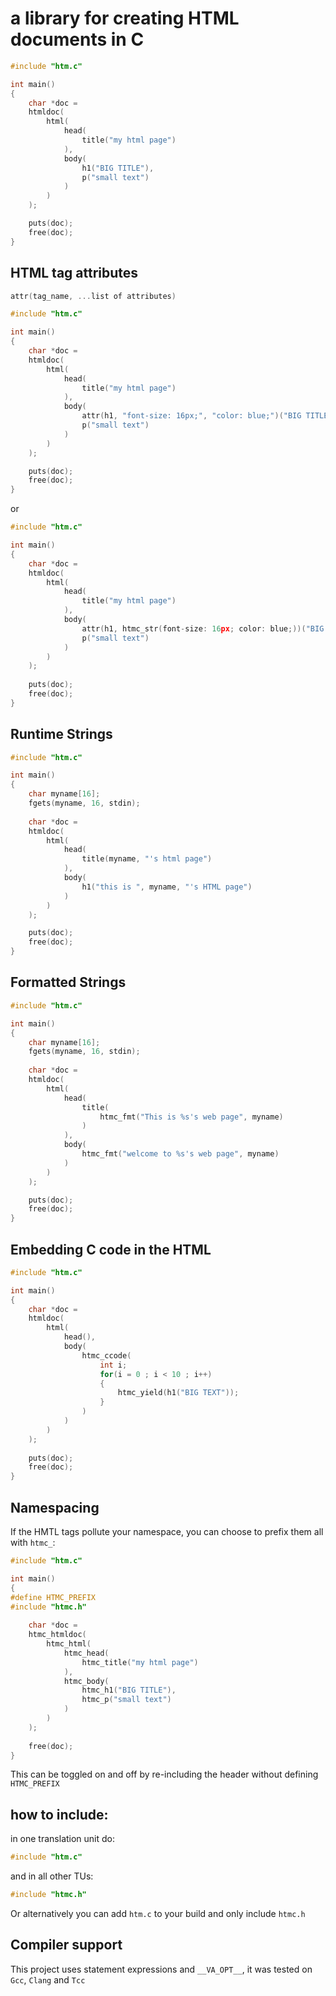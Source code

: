 # a library for creating HTML documents in C

```C
#include "htm.c"

int main()
{
    char *doc =
    htmldoc(
        html(
            head(
                title("my html page")
            ),
            body(
                h1("BIG TITLE"),
                p("small text")
            )
        )
    );

    puts(doc);
    free(doc);
}
```

## HTML tag attributes

```C
attr(tag_name, ...list of attributes)
```

```C
#include "htm.c"

int main()
{
    char *doc =
    htmldoc(
        html(
            head(
                title("my html page")
            ),
            body(
                attr(h1, "font-size: 16px;", "color: blue;")("BIG TITLE"),
                p("small text")
            )
        )
    );

    puts(doc);
    free(doc);
}
```
or
```C
#include "htm.c"

int main()
{
    char *doc =
    htmldoc(
        html(
            head(
                title("my html page")
            ),
            body(
                attr(h1, htmc_str(font-size: 16px; color: blue;))("BIG TITLE"),
                p("small text")
            )
        )
    );
    
    puts(doc);
    free(doc);
}
```
## Runtime Strings

```C
#include "htm.c"

int main()
{
    char myname[16];
    fgets(myname, 16, stdin);
    
    char *doc =
    htmldoc(
        html(
            head(
                title(myname, "'s html page")
            ),
            body(
                h1("this is ", myname, "'s HTML page")
            )
        )
    );

    puts(doc);
    free(doc);
}
```
## Formatted Strings
```C
#include "htm.c"

int main()
{
    char myname[16];
    fgets(myname, 16, stdin);
    
    char *doc =
    htmldoc(
        html(
            head(
                title(
                    htmc_fmt("This is %s's web page", myname)
                )
            ),
            body(
                htmc_fmt("welcome to %s's web page", myname)
            )
        )
    );

    puts(doc);
    free(doc);
}
```

## Embedding C code in the HTML

```C
#include "htm.c"

int main()
{
    char *doc =
    htmldoc(
        html(
            head(),
            body(
                htmc_ccode(
                    int i;
                    for(i = 0 ; i < 10 ; i++)
                    {
                        htmc_yield(h1("BIG TEXT"));
                    }
                )
            )
        )
    );
    
    puts(doc);
    free(doc);
}
```
## Namespacing
If the HMTL tags pollute your namespace, you can choose to prefix them all with `htmc_`:

```C
#include "htm.c"

int main()
{
#define HTMC_PREFIX
#include "htmc.h"
    
    char *doc =
    htmc_htmldoc(
        htmc_html(
            htmc_head(
                htmc_title("my html page")
            ),
            htmc_body(
                htmc_h1("BIG TITLE"),
                htmc_p("small text")
            )
        )
    );
    
    free(doc);
}
```
This can be toggled on and off by re-including the header without defining `HTMC_PREFIX`

## how to include:

in one translation unit do:
```C
#include "htm.c"
```
and in all other TUs:
```C
#include "htmc.h"
```

Or alternatively you can add `htm.c` to your build and only include `htmc.h`

## Compiler support

This project uses statement expressions and `__VA_OPT__`, it was tested on `Gcc`, `Clang` and `Tcc`
